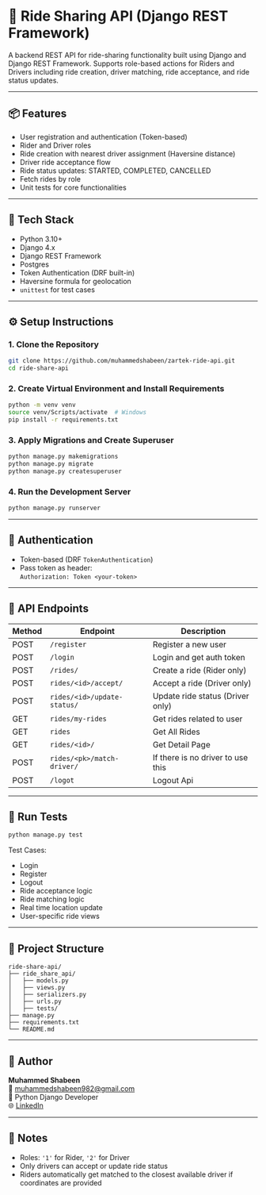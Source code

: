 # 🚖 Ride Sharing API (Django REST Framework)

A backend REST API for ride-sharing functionality built using Django and Django REST Framework. Supports role-based actions for Riders and Drivers including ride creation, driver matching, ride acceptance, and ride status updates.

---

## 📦 Features

- User registration and authentication (Token-based)
- Rider and Driver roles
- Ride creation with nearest driver assignment (Haversine distance)
- Driver ride acceptance flow
- Ride status updates: STARTED, COMPLETED, CANCELLED
- Fetch rides by role
- Unit tests for core functionalities

---

## 🧰 Tech Stack

- Python 3.10+
- Django 4.x
- Django REST Framework
- Postgres
- Token Authentication (DRF built-in)
- Haversine formula for geolocation
- `unittest` for test cases

---

## ⚙️ Setup Instructions

### 1. Clone the Repository

```bash
git clone https://github.com/muhammedshabeen/zartek-ride-api.git
cd ride-share-api
```

### 2. Create Virtual Environment and Install Requirements

```bash
python -m venv venv
source venv/Scripts/activate  # Windows
pip install -r requirements.txt
```

### 3. Apply Migrations and Create Superuser

```bash
python manage.py makemigrations
python manage.py migrate
python manage.py createsuperuser
```

### 4. Run the Development Server

```bash
python manage.py runserver
```

---

## 🔐 Authentication

- Token-based (DRF `TokenAuthentication`)
- Pass token as header:  
  `Authorization: Token <your-token>`

---

## 🔗 API Endpoints

| Method | Endpoint                            | Description                         |
|--------|-------------------------------------|-------------------------------------|
| POST   | `/register`                         | Register a new user                 |
| POST   | `/login`                            | Login and get auth token            |
| POST   | `/rides/`                           | Create a ride (Rider only)          |
| POST   | `rides/<id>/accept/`                | Accept a ride (Driver only)         |
| POST   | `rides/<id>/update-status/`         | Update ride status (Driver only)    |
| GET    | `rides/my-rides`                    | Get rides related to user           |
| GET    | `rides`                             | Get All Rides                       |
| GET    | `rides/<id>/`                       | Get Detail Page                     |
| POST   | `rides/<pk>/match-driver/`          | If there is no driver to use this   |
| POST   | `/logot`                            | Logout Api                          |


---

## 🧪 Run Tests

```bash
python manage.py test
```

Test Cases:
- Login
- Register
- Logout
- Ride acceptance logic
- Ride matching logic
- Real time location update
- User-specific ride views

---

## 📁 Project Structure

```
ride-share-api/
├── ride_share_api/
│   ├── models.py
│   ├── views.py
│   ├── serializers.py
│   ├── urls.py
│   ├── tests/
├── manage.py
├── requirements.txt
└── README.md
```

---

## 🙋 Author

**Muhammed Shabeen**  
📧 muhammedshabeen982@gmail.com  
📍 Python Django Developer  
🌐 [LinkedIn](https://www.linkedin.com/in/muhammadshabeenj/)

---

## 📝 Notes

- Roles: `'1'` for Rider, `'2'` for Driver
- Only drivers can accept or update ride status
- Riders automatically get matched to the closest available driver if coordinates are provided